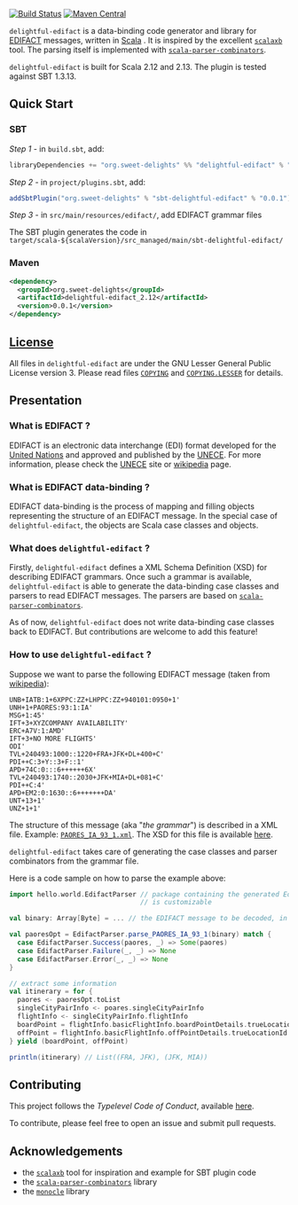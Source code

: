 [![Build Status](https://travis-ci.com/sweet-delights/delightful-edifact.svg?branch=master)](https://travis-ci.com/sweet-delights/delightful-edifact)
[![Maven Central](https://img.shields.io/maven-central/v/org.sweet-delights/delightful-edifact_2.13.svg)](https://maven-badges.herokuapp.com/maven-central/org.sweet-delights/delightful-edifact_2.13)

`delightful-edifact` is a data-binding code generator and library for [EDIFACT](https://en.wikipedia.org/wiki/EDIFACT)
messages, written in [Scala](https://www.scala-lang.org/) . It is inspired by the excellent [`scalaxb`](https://scalaxb.org/)
tool. The parsing itself is implemented with [`scala-parser-combinators`](https://github.com/scala/scala-parser-combinators).

`delightful-edifact` is built for Scala 2.12 and 2.13. The plugin is tested against SBT 1.3.13.

## Quick Start

### SBT

*Step 1* - in `build.sbt`, add:
```scala
libraryDependencies += "org.sweet-delights" %% "delightful-edifact" % "0.0.1"
```

*Step 2* - in `project/plugins.sbt`, add:
```scala
addSbtPlugin("org.sweet-delights" % "sbt-delightful-edifact" % "0.0.1")
```

*Step 3* - in `src/main/resources/edifact/`, add EDIFACT grammar files

The SBT plugin generates the code in `target/scala-${scalaVersion}/src_managed/main/sbt-delightful-edifact/`

### Maven
```xml
<dependency>
  <groupId>org.sweet-delights</groupId>
  <artifactId>delightful-edifact_2.12</artifactId>
  <version>0.0.1</version>
</dependency>
```

## [License](LICENSE.md)

All files in `delightful-edifact` are under the GNU Lesser General Public License version 3.
Please read files [`COPYING`]("COPYING") and [`COPYING.LESSER`]("COPYING.LESSER") for details.

## Presentation

### What is EDIFACT ?

EDIFACT is an electronic data interchange (EDI) format developed for the [United Nations](https://www.un.org/)
and approved and published by the [UNECE](https://www.unece.org/). For more information, please check the
[UNECE](https://www.unece.org/) site or [wikipedia](https://en.wikipedia.org/wiki/EDIFACT) page.

### What is EDIFACT data-binding ?

EDIFACT data-binding is the process of mapping and filling objects representing the structure of an EDIFACT message. In
the special case of `delightful-edifact`, the objects are Scala case classes and objects.

### What does `delightful-edifact` ?

Firstly, `delightful-edifact` defines a XML Schema Definition (XSD) for describing EDIFACT grammars. Once such a grammar
is available, `delightful-edifact` is able to generate the data-binding case classes and parsers to read EDIFACT messages.
The parsers are based on [`scala-parser-combinators`](https://github.com/scala/scala-parser-combinators).

As of now, `delightful-edifact` does not write data-binding case classes back to EDIFACT. But contributions are welcome
to add this feature!

### How to use `delightful-edifact` ?

Suppose we want to parse the following EDIFACT message (taken from [wikipedia](https://en.wikipedia.org/wiki/EDIFACT)):

```
UNB+IATB:1+6XPPC:ZZ+LHPPC:ZZ+940101:0950+1'
UNH+1+PAORES:93:1:IA'
MSG+1:45'
IFT+3+XYZCOMPANY AVAILABILITY'
ERC+A7V:1:AMD'
IFT+3+NO MORE FLIGHTS'
ODI'
TVL+240493:1000::1220+FRA+JFK+DL+400+C'
PDI++C:3+Y::3+F::1'
APD+74C:0:::6++++++6X'
TVL+240493:1740::2030+JFK+MIA+DL+081+C'
PDI++C:4'
APD+EM2:0:1630::6+++++++DA'
UNT+13+1'
UNZ+1+1'
```

The structure of this message (aka "*the grammar*") is described in a XML file. Example:
[`PAORES_IA_93_1.xml`](api/src/test/resources/PAORES_IA_93_1.xml).
The XSD for this file is available [here](api/src/main/resources/xsd/edifact/grammar.xsd).

`delightful-edifact` takes care of generating the case classes and parser combinators from the grammar file.

Here is a code sample on how to parse the example above:

```scala
import hello.world.EdifactParser // package containing the generated EdifactParser object
                                 // is customizable

val binary: Array[Byte] = ... // the EDIFACT message to be decoded, in binary format

val paoresOpt = EdifactParser.parse_PAORES_IA_93_1(binary) match {
  case EdifactParser.Success(paores, _) => Some(paores)
  case EdifactParser.Failure(_, _) => None
  case EdifactParser.Error(_, _) => None
}

// extract some information
val itinerary = for {
  paores <- paoresOpt.toList
  singleCityPairInfo <- poares.singleCityPairInfo
  flightInfo <- singleCityPairInfo.flightInfo
  boardPoint = flightInfo.basicFlightInfo.boardPointDetails.trueLocationId
  offPoint = flightInfo.basicFlightInfo.offPointDetails.trueLocationId
} yield (boardPoint, offPoint)

println(itinerary) // List((FRA, JFK), (JFK, MIA))
```


## Contributing

This project follows the *Typelevel Code of Conduct*, available [here](https://typelevel.org/code-of-conduct.html).

To contribute, please feel free to open an issue and submit pull requests.

## Acknowledgements

- the [`scalaxb`](https://scalaxb.org/) tool for inspiration and example for SBT plugin code
- the [`scala-parser-combinators`](https://github.com/scala/scala-parser-combinators) library
- the [`monocle`](https://www.optics.dev/Monocle/) library
